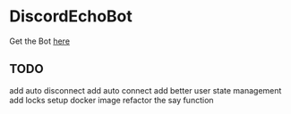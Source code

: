# DiscordEchoBot
Get the Bot [here](https://discord.com/oauth2/authorize?client_id=1383542849362202746)
## TODO
add auto disconnect
add auto connect
add better user state management
add locks
setup docker image
refactor the say function
